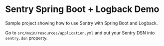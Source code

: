 # Sentry Spring Boot + Logback Demo

Sample project showing how to use Sentry with Spring Boot and Logback.

Go to `src/main/resources/application.yml` and put your Sentry DSN into `sentry.dsn` property.